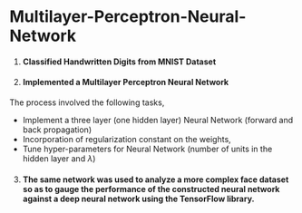 # Multilayer-Perceptron-Neural-Network

1) #### Classified Handwritten Digits from MNIST Dataset
2) #### Implemented a Multilayer Perceptron Neural Network

The process involved the following tasks,
* Implement a three layer (one hidden layer) Neural Network (forward and back propagation) 
* Incorporation of regularization constant on the weights, 
* Tune hyper-parameters for Neural Network (number of units in the hidden layer and $\lambda$)

3) #### The same network was used to analyze a more complex face dataset so as to gauge the performance of the constructed neural network against a deep neural network using the TensorFlow library.
